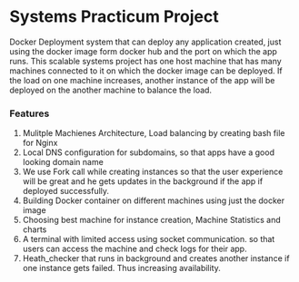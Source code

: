 # Systems Practicum Project
Docker Deployment system that can deploy any application created, just using the docker image form docker hub and the port on which the app runs. This scalable systems project has one host machine that has many machines connected to it on which the docker image can be deployed. If the load on one machine increases, another instance of the app will be deployed on the another machine to balance the load.

### Features
1. Mulitple Machienes Architecture, Load balancing by creating bash file for Nginx
2. Local DNS configuration for subdomains, so that apps have a good looking domain name
3. We use Fork call while creating instances so that the user experience will be great and he gets updates in the background if the app if deployed successfully.
4. Building Docker container on different machines using just the docker image
5. Choosing best machine for instance creation, Machine Statistics and charts
6. A terminal with limited access using socket communication. so that users can access the machine and check logs for their app.
7. Heath_checker that runs in background and creates another instance if one instance gets failed. Thus increasing availability.

